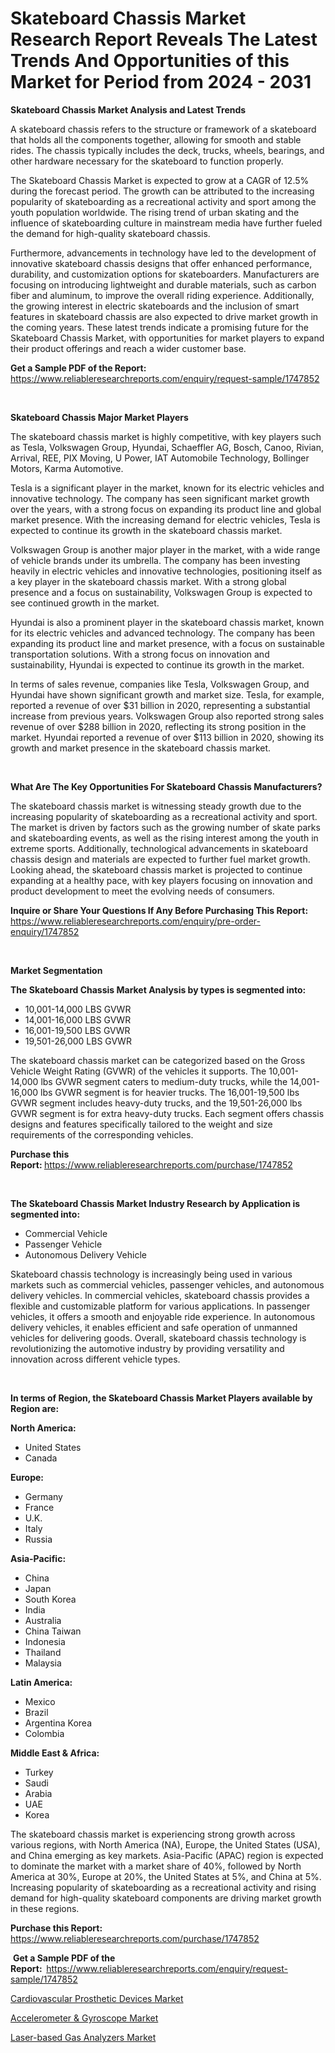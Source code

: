 <p><h1>Skateboard Chassis Market Research Report Reveals The Latest Trends And Opportunities of this Market for Period from 2024 - 2031</h1></p><p><strong>Skateboard Chassis Market Analysis and Latest Trends</strong></p>
<p><p>A skateboard chassis refers to the structure or framework of a skateboard that holds all the components together, allowing for smooth and stable rides. The chassis typically includes the deck, trucks, wheels, bearings, and other hardware necessary for the skateboard to function properly.</p><p>The Skateboard Chassis Market is expected to grow at a CAGR of 12.5% during the forecast period. The growth can be attributed to the increasing popularity of skateboarding as a recreational activity and sport among the youth population worldwide. The rising trend of urban skating and the influence of skateboarding culture in mainstream media have further fueled the demand for high-quality skateboard chassis.</p><p>Furthermore, advancements in technology have led to the development of innovative skateboard chassis designs that offer enhanced performance, durability, and customization options for skateboarders. Manufacturers are focusing on introducing lightweight and durable materials, such as carbon fiber and aluminum, to improve the overall riding experience. Additionally, the growing interest in electric skateboards and the inclusion of smart features in skateboard chassis are also expected to drive market growth in the coming years. These latest trends indicate a promising future for the Skateboard Chassis Market, with opportunities for market players to expand their product offerings and reach a wider customer base.</p></p>
<p><strong>Get a Sample PDF of the Report:&nbsp;</strong> <a href="https://www.reliableresearchreports.com/enquiry/request-sample/1747852">https://www.reliableresearchreports.com/enquiry/request-sample/1747852</a></p>
<p>&nbsp;</p>
<p><strong>Skateboard Chassis Major Market Players</strong></p>
<p><p>The skateboard chassis market is highly competitive, with key players such as Tesla, Volkswagen Group, Hyundai, Schaeffler AG, Bosch, Canoo, Rivian, Arrival, REE, PIX Moving, U Power, IAT Automobile Technology, Bollinger Motors, Karma Automotive.</p><p>Tesla is a significant player in the market, known for its electric vehicles and innovative technology. The company has seen significant market growth over the years, with a strong focus on expanding its product line and global market presence. With the increasing demand for electric vehicles, Tesla is expected to continue its growth in the skateboard chassis market.</p><p>Volkswagen Group is another major player in the market, with a wide range of vehicle brands under its umbrella. The company has been investing heavily in electric vehicles and innovative technologies, positioning itself as a key player in the skateboard chassis market. With a strong global presence and a focus on sustainability, Volkswagen Group is expected to see continued growth in the market.</p><p>Hyundai is also a prominent player in the skateboard chassis market, known for its electric vehicles and advanced technology. The company has been expanding its product line and market presence, with a focus on sustainable transportation solutions. With a strong focus on innovation and sustainability, Hyundai is expected to continue its growth in the market.</p><p>In terms of sales revenue, companies like Tesla, Volkswagen Group, and Hyundai have shown significant growth and market size. Tesla, for example, reported a revenue of over $31 billion in 2020, representing a substantial increase from previous years. Volkswagen Group also reported strong sales revenue of over $288 billion in 2020, reflecting its strong position in the market. Hyundai reported a revenue of over $113 billion in 2020, showing its growth and market presence in the skateboard chassis market.</p></p>
<p>&nbsp;</p>
<p><strong>What Are The Key Opportunities For Skateboard Chassis Manufacturers?</strong></p>
<p><p>The skateboard chassis market is witnessing steady growth due to the increasing popularity of skateboarding as a recreational activity and sport. The market is driven by factors such as the growing number of skate parks and skateboarding events, as well as the rising interest among the youth in extreme sports. Additionally, technological advancements in skateboard chassis design and materials are expected to further fuel market growth. Looking ahead, the skateboard chassis market is projected to continue expanding at a healthy pace, with key players focusing on innovation and product development to meet the evolving needs of consumers.</p></p>
<p><strong>Inquire or Share Your Questions If Any Before Purchasing This Report:</strong> <a href="https://www.reliableresearchreports.com/enquiry/pre-order-enquiry/1747852">https://www.reliableresearchreports.com/enquiry/pre-order-enquiry/1747852</a></p>
<p>&nbsp;</p>
<p><strong>Market Segmentation</strong></p>
<p><strong>The Skateboard Chassis Market Analysis by types is segmented into:</strong></p>
<p><ul><li>10,001-14,000 LBS GVWR</li><li>14,001-16,000 LBS GVWR</li><li>16,001-19,500 LBS GVWR</li><li>19,501-26,000 LBS GVWR</li></ul></p>
<p><p>The skateboard chassis market can be categorized based on the Gross Vehicle Weight Rating (GVWR) of the vehicles it supports. The 10,001-14,000 lbs GVWR segment caters to medium-duty trucks, while the 14,001-16,000 lbs GVWR segment is for heavier trucks. The 16,001-19,500 lbs GVWR segment includes heavy-duty trucks, and the 19,501-26,000 lbs GVWR segment is for extra heavy-duty trucks. Each segment offers chassis designs and features specifically tailored to the weight and size requirements of the corresponding vehicles.</p></p>
<p><strong>Purchase this Report:&nbsp;</strong><a href="https://www.reliableresearchreports.com/purchase/1747852">https://www.reliableresearchreports.com/purchase/1747852</a></p>
<p>&nbsp;</p>
<p><strong>The Skateboard Chassis Market Industry Research by Application is segmented into:</strong></p>
<p><ul><li>Commercial Vehicle</li><li>Passenger Vehicle</li><li>Autonomous Delivery Vehicle</li></ul></p>
<p><p>Skateboard chassis technology is increasingly being used in various markets such as commercial vehicles, passenger vehicles, and autonomous delivery vehicles. In commercial vehicles, skateboard chassis provides a flexible and customizable platform for various applications. In passenger vehicles, it offers a smooth and enjoyable ride experience. In autonomous delivery vehicles, it enables efficient and safe operation of unmanned vehicles for delivering goods. Overall, skateboard chassis technology is revolutionizing the automotive industry by providing versatility and innovation across different vehicle types.</p></p>
<p>&nbsp;</p>
<p><strong>In terms of Region, the Skateboard Chassis Market Players available by Region are:</strong></p>
<p>
    <p> <strong> North America: </strong>
        <ul>
            <li>United States</li>
            <li>Canada</li>
        </ul>
        </p> 
    <p> <strong> Europe: </strong>
        <ul>
            <li>Germany</li>
            <li>France</li>
            <li>U.K.</li>
            <li>Italy</li>
            <li>Russia</li>
        </ul>
        </p> 
    <p> <strong> Asia-Pacific: </strong>
        <ul>
            <li>China</li>
            <li>Japan</li>
            <li>South Korea</li>
            <li>India</li>
            <li>Australia</li>
            <li>China Taiwan</li>
            <li>Indonesia</li>
            <li>Thailand</li>
            <li>Malaysia</li>
        </ul>
        </p> 
    <p> <strong> Latin America: </strong>
        <ul>
            <li>Mexico</li>
            <li>Brazil</li>
            <li>Argentina Korea</li>
            <li>Colombia</li>
        </ul>
        </p> 
    <p> <strong> Middle East & Africa: </strong>
        <ul>
            <li>Turkey</li>
            <li>Saudi</li>
            <li>Arabia</li>
            <li>UAE</li>
            <li>Korea</li>
        </ul>
    </p>
    </p>
<p><p>The skateboard chassis market is experiencing strong growth across various regions, with North America (NA), Europe, the United States (USA), and China emerging as key markets. Asia-Pacific (APAC) region is expected to dominate the market with a market share of 40%, followed by North America at 30%, Europe at 20%, the United States at 5%, and China at 5%. Increasing popularity of skateboarding as a recreational activity and rising demand for high-quality skateboard components are driving market growth in these regions.</p></p>
<p><strong>Purchase this Report: </strong><a href="https://www.reliableresearchreports.com/purchase/1747852">https://www.reliableresearchreports.com/purchase/1747852</a></p>
<p>&nbsp;<strong>Get a Sample PDF of the Report:&nbsp;&nbsp;</strong><a href="https://www.reliableresearchreports.com/enquiry/request-sample/1747852">https://www.reliableresearchreports.com/enquiry/request-sample/1747852</a></p>
<p><strong></strong></p>
<p><p><a href="https://view.publitas.com/reportprime-1/cardiovascular-prosthetic-devices-market-challenges-opportunities-and-growth-drivers-and-major-market-players-forecasted-for-period-from-2023-2030/">Cardiovascular Prosthetic Devices Market</a></p><p><a href="https://view.publitas.com/reportprime-1/accelerometer-gyroscope-market-provides-a-comprehensive-analysis-including-a-macro-overview-of-the-market-as-well-as-micro-details-such-as-market-size-and-competitive-landscape/">Accelerometer & Gyroscope Market</a></p><p><a href="https://view.publitas.com/reportprime-1/laser-based-gas-analyzers-market-size-growth-outlook-from-2023-to-2030-projecting-at-markets-trends-analysis-by-application-regional-outlook-and-revenue/">Laser-based Gas Analyzers Market</a></p></p>